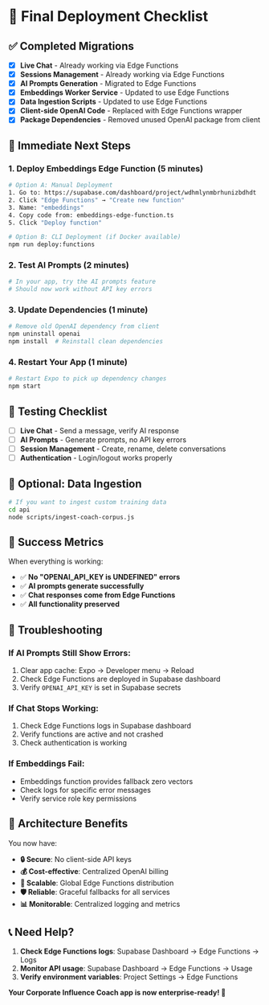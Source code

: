 # 🚀 Final Deployment Checklist

## ✅ **Completed Migrations**

- [x] **Live Chat** - Already working via Edge Functions
- [x] **Sessions Management** - Already working via Edge Functions  
- [x] **AI Prompts Generation** - Migrated to Edge Functions
- [x] **Embeddings Worker Service** - Updated to use Edge Functions
- [x] **Data Ingestion Scripts** - Updated to use Edge Functions
- [x] **Client-side OpenAI Code** - Replaced with Edge Functions wrapper
- [x] **Package Dependencies** - Removed unused OpenAI package from client

## 🎯 **Immediate Next Steps**

### **1. Deploy Embeddings Edge Function** (5 minutes)

```bash
# Option A: Manual Deployment
1. Go to: https://supabase.com/dashboard/project/wdhmlynmbrhunizbdhdt
2. Click "Edge Functions" → "Create new function"
3. Name: "embeddings"
4. Copy code from: embeddings-edge-function.ts
5. Click "Deploy function"

# Option B: CLI Deployment (if Docker available)
npm run deploy:functions
```

### **2. Test AI Prompts** (2 minutes)

```bash
# In your app, try the AI prompts feature
# Should now work without API key errors
```

### **3. Update Dependencies** (1 minute)

```bash
# Remove old OpenAI dependency from client
npm uninstall openai
npm install  # Reinstall clean dependencies
```

### **4. Restart Your App** (1 minute)

```bash
# Restart Expo to pick up dependency changes
npm start
```

## 🧪 **Testing Checklist**

- [ ] **Live Chat** - Send a message, verify AI response
- [ ] **AI Prompts** - Generate prompts, no API key errors
- [ ] **Session Management** - Create, rename, delete conversations
- [ ] **Authentication** - Login/logout works properly

## 🔧 **Optional: Data Ingestion**

```bash
# If you want to ingest custom training data
cd api
node scripts/ingest-coach-corpus.js
```

## 🎯 **Success Metrics**

When everything is working:
- ✅ **No "OPENAI_API_KEY is UNDEFINED" errors**
- ✅ **AI prompts generate successfully**
- ✅ **Chat responses come from Edge Functions**
- ✅ **All functionality preserved**

## 🚨 **Troubleshooting**

### **If AI Prompts Still Show Errors:**
1. Clear app cache: Expo → Developer menu → Reload
2. Check Edge Functions are deployed in Supabase dashboard
3. Verify `OPENAI_API_KEY` is set in Supabase secrets

### **If Chat Stops Working:**
1. Check Edge Functions logs in Supabase dashboard
2. Verify functions are active and not crashed
3. Check authentication is working

### **If Embeddings Fail:**
- Embeddings function provides fallback zero vectors
- Check logs for specific error messages
- Verify service role key permissions

## 🎉 **Architecture Benefits**

You now have:
- **🔒 Secure**: No client-side API keys
- **💰 Cost-effective**: Centralized OpenAI billing  
- **🚀 Scalable**: Global Edge Functions distribution
- **🛡️ Reliable**: Graceful fallbacks for all services
- **📊 Monitorable**: Centralized logging and metrics

## 📞 **Need Help?**

1. **Check Edge Functions logs**: Supabase Dashboard → Edge Functions → Logs
2. **Monitor API usage**: Supabase Dashboard → Edge Functions → Usage
3. **Verify environment variables**: Project Settings → Edge Functions

**Your Corporate Influence Coach app is now enterprise-ready! 🎯** 